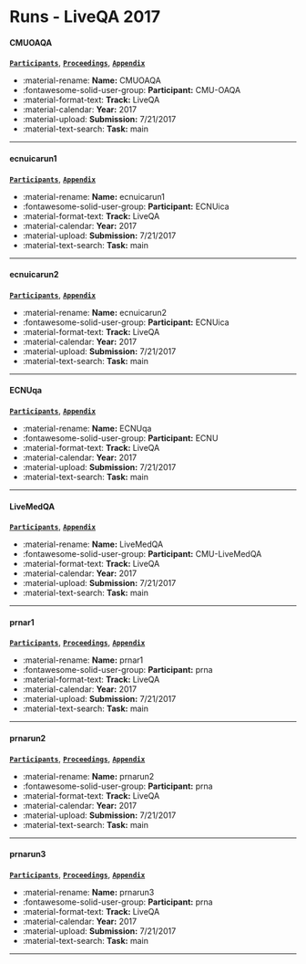 # Runs - LiveQA 2017 

#### CMUOAQA 
[**`Participants`**](./participants.md#cmu-oaqa), [**`Proceedings`**](./proceedings.md#cmu-oaqa-at-trec-2017-liveqa-a-neural-dual-entailment-approach-for-question-paraphrase-identification), [**`Appendix`**](https://trec.nist.gov/pubs/trec26/appendices/qa/CMUOAQA.pdf) 

- :material-rename: **Name:** CMUOAQA 
- :fontawesome-solid-user-group: **Participant:** CMU-OAQA 
- :material-format-text: **Track:** LiveQA 
- :material-calendar: **Year:** 2017 
- :material-upload: **Submission:** 7/21/2017 
- :material-text-search: **Task:** main 

---
#### ecnuicarun1 
[**`Participants`**](./participants.md#ecnuica), [**`Appendix`**](https://trec.nist.gov/pubs/trec26/appendices/qa/ecnuicarun1.pdf) 

- :material-rename: **Name:** ecnuicarun1 
- :fontawesome-solid-user-group: **Participant:** ECNUica 
- :material-format-text: **Track:** LiveQA 
- :material-calendar: **Year:** 2017 
- :material-upload: **Submission:** 7/21/2017 
- :material-text-search: **Task:** main 

---
#### ecnuicarun2 
[**`Participants`**](./participants.md#ecnuica), [**`Appendix`**](https://trec.nist.gov/pubs/trec26/appendices/qa/ecnuicarun2.pdf) 

- :material-rename: **Name:** ecnuicarun2 
- :fontawesome-solid-user-group: **Participant:** ECNUica 
- :material-format-text: **Track:** LiveQA 
- :material-calendar: **Year:** 2017 
- :material-upload: **Submission:** 7/21/2017 
- :material-text-search: **Task:** main 

---
#### ECNUqa 
[**`Participants`**](./participants.md#ecnu), [**`Appendix`**](https://trec.nist.gov/pubs/trec26/appendices/qa/ECNUqa.pdf) 

- :material-rename: **Name:** ECNUqa 
- :fontawesome-solid-user-group: **Participant:** ECNU 
- :material-format-text: **Track:** LiveQA 
- :material-calendar: **Year:** 2017 
- :material-upload: **Submission:** 7/21/2017 
- :material-text-search: **Task:** main 

---
#### LiveMedQA 
[**`Participants`**](./participants.md#cmu-livemedqa), [**`Appendix`**](https://trec.nist.gov/pubs/trec26/appendices/qa/LiveMedQA.pdf) 

- :material-rename: **Name:** LiveMedQA 
- :fontawesome-solid-user-group: **Participant:** CMU-LiveMedQA 
- :material-format-text: **Track:** LiveQA 
- :material-calendar: **Year:** 2017 
- :material-upload: **Submission:** 7/21/2017 
- :material-text-search: **Task:** main 

---
#### prnar1 
[**`Participants`**](./participants.md#prna), [**`Proceedings`**](./proceedings.md#open-domain-real-time-question-answering-based-on-asynchronous-multiperspective-context-driven-retrieval-and-neural-paraphrasing), [**`Appendix`**](https://trec.nist.gov/pubs/trec26/appendices/qa/prnar1.pdf) 

- :material-rename: **Name:** prnar1 
- :fontawesome-solid-user-group: **Participant:** prna 
- :material-format-text: **Track:** LiveQA 
- :material-calendar: **Year:** 2017 
- :material-upload: **Submission:** 7/21/2017 
- :material-text-search: **Task:** main 

---
#### prnarun2 
[**`Participants`**](./participants.md#prna), [**`Proceedings`**](./proceedings.md#open-domain-real-time-question-answering-based-on-asynchronous-multiperspective-context-driven-retrieval-and-neural-paraphrasing), [**`Appendix`**](https://trec.nist.gov/pubs/trec26/appendices/qa/prnarun2.pdf) 

- :material-rename: **Name:** prnarun2 
- :fontawesome-solid-user-group: **Participant:** prna 
- :material-format-text: **Track:** LiveQA 
- :material-calendar: **Year:** 2017 
- :material-upload: **Submission:** 7/21/2017 
- :material-text-search: **Task:** main 

---
#### prnarun3 
[**`Participants`**](./participants.md#prna), [**`Proceedings`**](./proceedings.md#open-domain-real-time-question-answering-based-on-asynchronous-multiperspective-context-driven-retrieval-and-neural-paraphrasing), [**`Appendix`**](https://trec.nist.gov/pubs/trec26/appendices/qa/prnarun3.pdf) 

- :material-rename: **Name:** prnarun3 
- :fontawesome-solid-user-group: **Participant:** prna 
- :material-format-text: **Track:** LiveQA 
- :material-calendar: **Year:** 2017 
- :material-upload: **Submission:** 7/21/2017 
- :material-text-search: **Task:** main 

---
